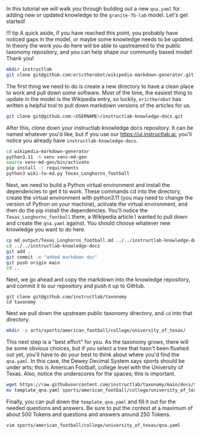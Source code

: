 In this tutorial we will walk you through building out a new `qna.yaml` for adding new or updated knowledge to the `granite-7b-lab` model. Let's get started!

!!! tip
	A quick aside, if you have reached this point, you probably have noticed gaps in the model, or maybe some knowledge needs to be updated. In theory the work you do here will be able to upstreamed to the public taxonomy repository, and you can help shape our community based model! Thank you!

```bash
mkdir instructlab
git clone git@github.com:erictherobot/wikipedia-markdown-generator.git
```
The first thing we need to do is create a new directory to have a clean place to work and pull down some software. Most of the time, the easiest thing to update in the model is the Wikipedia entry, so luckily, `erictherobot` has written a helpful tool to pull down markdown versions of the articles for us.

```bash
git clone git@github.com:<USERNAME>/instructlab-knowledge-docs.git
```

After this, clone down your instructlab knowledge docs repository. It can be named whatever you'd like, but if you use our https://ui.instructlab.ai, you'll notice you already have `instructlab-knowledge-docs`.

```bash
cd wikipedia-markdown-generator
python3.11 -m venv venv-md-gen
source venv-md-gen/bin/activate
pip install -r requirements
python3 wiki-to-md.py Texas_Longhorns_football
```
Next, we need to build a Python virtual environment and install the dependencies to get it to work. These commands cd into the directory, create the virtual environment with python3.11 (you may need to change the version of Python on your machine), activate the virtual environment, and then do the pip install the dependencies.
You'll notice the `Texas_Longhorns_football` there, a Wikipedia article I wanted to pull down and create the `qna.yaml` against. You should choose whatever new knowledge you want to do here.

```bash
cp md_output/Texas_Longhorns_football.md ../../instructlab-knowledge-docs/
cd ../../instructlab-knowledge-docs
git add .
git commit -m "added markdown doc"
git push origin main
cd ..
```

Next, we go ahead and copy the markdown into the knowledge repository, and commit it to our repository and push it up to GitHub.

```
git clone git@github.com/instructlab/taxonomy
cd taxonomy
```

Next we pull down the upstream public taxonomy directory, and `cd` into that directory.

```bash
mkdir -p arts/sports/american_football/college/university_of_texas/
```
This next step is a "best effort" for you. As the taxonomy grows, there will be some obvious choices, but if you select a tree that hasn't been flushed out yet, you'll have to do your best to think about where you'd find the `qna.yaml`. In this case, the Dewey Decimal System says sports should be under arts; this is American Football, college level with the University of Texas. Also, notice the underscores for the spaces; this is important.

```bash
wget https://raw.githubusercontent.com/instructlab/taxonomy/main/docs/template_qna.yaml
mv template_qna.yaml sports/american_football/college/university_of_texas/qna.yaml
```
Finally, you can pull down the `template_qna.yaml` and fill it out for the needed questions and answers. Be sure to put the context at a maximum of about 500 Tokens and questions and answers around 250 Tokens.

```
vim sports/american_football/college/university_of_texas/qna.yaml
```
